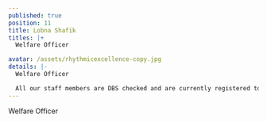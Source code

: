 ```yaml
---
published: true
position: 11
title: Lobna Shafik
titles: |+
  Welfare Officer

avatar: /assets/rhythmicexcellence-copy.jpg
details: |-
  Welfare Officer

  All our staff members are DBS checked and are currently registered to the BG.
---
```

Welfare Officer